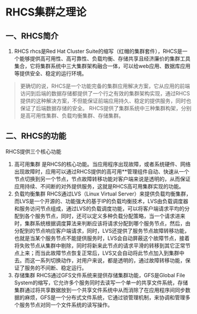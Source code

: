 # RHCS集群之理论
## 一、RHCS简介
1. RHCS
rhcs是Red Hat Cluster Suite的缩写（红帽的集群套件），RHCS是一个能够提供高可用性、高可靠性、负载均衡、存储共享且经济廉价的集群工具集合，它将集群系统中三大集群架构融合一体，可以给web应用、数据库应用等提供安全、稳定的运行环境。
>更确切的说，RHCS是一个功能完备的集群应用解决方案，它从应用的前端访问到后端的数据存储都提供了一个行之有效的集群架构实现，通过RHCS提供的这种解决方案，不但能保证前端应用持久、稳定的提供服务，同时也保证了后端数据存储的安全。
RHCS提供了集群系统中三种集群构架，分别是高可用性集群、负载均衡集群、存储集群。


## 二、RHCS的功能
RHCS提供三个核心功能
1. 高可用集群
是RHCS的核心功能。当应用程序出现故障，或者系统硬件、网络出现故障时，应用可以通过RHCS提供的高可用**管理组件自动、快速从一个节点切换到另一个节点，节点故障转移功能对客户端来说是透明的，从而保证应用持续、不间断的对外提供服务，这就是RHCS高可用集群实现的功能。
2. 负载均衡集群
RHCS通过LVS（Linux Virtual Server）来提供负载均衡集群，而LVS是一个开源的、功能强大的基于IP的负载均衡技术，LVS由负载调度器和服务访问节点组成，通过LVS的负载调度功能，可以将客户端请求平均的分配到各个服务节点，同时，还可以定义多种负载分配策略，当一个请求进来时，集群系统根据调度算法来判断应该将请求分配到哪个服务节点，然后，由分配到的节点响应客户端请求，同时，LVS还提供了服务节点故障转移功能，也就是当某个服务节点不能提供服务时，LVS会自动屏蔽这个故障节点，接着将失败节点从集群中剔除，同时将新来此节点的请求平滑的转移到其它正常节点上来；而当此故障节点恢复正常后，LVS又会自动将此节点加入到集群中去。而这一系列切换动作，对用户来说，都是透明的，通过故障转移功能，保证了服务的不间断、稳定运行。
3. 存储集群
RHCS通过GFS文件系统来提供存储集群功能，GFS是Global File System的缩写，它允许多个服务同时去读写一个单一的共享文件系统，存储集群通过将共享数据放到一个共享文件系统中从而消除了在应用程序间同步数据的麻烦，GFS是一个分布式文件系统，它通过锁管理机制，来协调和管理多个服务节点对同一个文件系统的读写操作。
